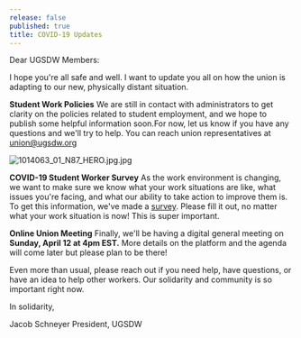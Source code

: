 ```yaml
---
release: false
published: true
title: COVID-19 Updates
---
```

Dear UGSDW Members:

I hope you're all safe and well. I want to update you all on how the union is adapting to our new, physically distant situation. 

**Student Work Policies**
We are still in contact with administrators to get clarity on the policies related to student employment, and we hope to publish some helpful information soon.For now, let us know if you have any questions and we'll try to help. You can reach union representatives at union@ugsdw.org 

![1014063_01_N87_HERO.jpg.jpg]({{site.baseurl}}/assets/news/1014063_01_N87_HERO.jpg.jpg)

**COVID-19 Student Worker Survey**
As the work environment is changing, we want to make sure we know what your work situations are like, what issues you're facing, and what our ability to take action to improve them is. To get this information, we've made a [survey](https://forms.gle/efvfjbrB4NHq3Vpn7). Please fill it out, no matter what your work situation is now! This is super important.

**Online Union Meeting**
Finally, we'll be having a digital general meeting on **Sunday, April 12 at 4pm EST.** More details on the platform and the agenda will come later but please plan to be there! 

Even more than usual, please reach out if you need help, have questions, or have an idea to help other workers.  Our solidarity and community is so important right now.

In solidarity,

Jacob Schneyer 
President, UGSDW 